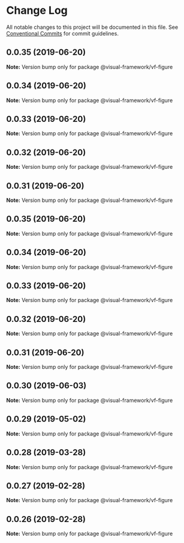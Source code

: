# Change Log

All notable changes to this project will be documented in this file.
See [Conventional Commits](https://conventionalcommits.org) for commit guidelines.

## 0.0.35 (2019-06-20)

**Note:** Version bump only for package @visual-framework/vf-figure





## 0.0.34 (2019-06-20)

**Note:** Version bump only for package @visual-framework/vf-figure





## 0.0.33 (2019-06-20)

**Note:** Version bump only for package @visual-framework/vf-figure





## 0.0.32 (2019-06-20)

**Note:** Version bump only for package @visual-framework/vf-figure





## 0.0.31 (2019-06-20)

**Note:** Version bump only for package @visual-framework/vf-figure





## 0.0.35 (2019-06-20)

**Note:** Version bump only for package @visual-framework/vf-figure





## 0.0.34 (2019-06-20)

**Note:** Version bump only for package @visual-framework/vf-figure





## 0.0.33 (2019-06-20)

**Note:** Version bump only for package @visual-framework/vf-figure





## 0.0.32 (2019-06-20)

**Note:** Version bump only for package @visual-framework/vf-figure





## 0.0.31 (2019-06-20)

**Note:** Version bump only for package @visual-framework/vf-figure





## 0.0.30 (2019-06-03)

**Note:** Version bump only for package @visual-framework/vf-figure





## 0.0.29 (2019-05-02)

**Note:** Version bump only for package @visual-framework/vf-figure





## 0.0.28 (2019-03-28)

**Note:** Version bump only for package @visual-framework/vf-figure





## 0.0.27 (2019-02-28)

**Note:** Version bump only for package @visual-framework/vf-figure





## 0.0.26 (2019-02-28)

**Note:** Version bump only for package @visual-framework/vf-figure
